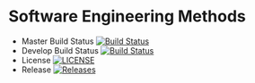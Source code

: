 # Software Engineering Methods

- Master Build Status [![Build Status](https://travis-ci.org/colzez/sem2.svg?branch=master)](https://travis-ci.org/colzez/sem2)
- Develop Build Status [![Build Status](https://travis-ci.org/colzez/sem2.svg?branch=develop)](https://travis-ci.org/colzez/sem2)
- License [![LICENSE](https://img.shields.io/github/license/colzez/sem2/all.svg?style=flat-square)](https://github.com/colzez/sem2/blob/master/LICENSE)
- Release [![Releases](https://img.shields.io/github/release/colzez/sem2/all.svg?style=flat-square)](https://github.com/colzez/sem2/releases)
